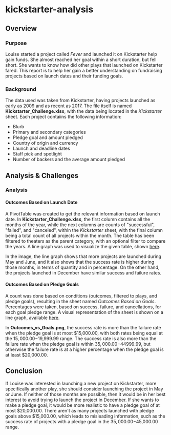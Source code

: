 # kickstarter-analysis

## Overview 

### Purpose

Louise started a project called _Fever_ and launched it on Kickstarter help gain funds. She almost reached her goal within a short duration, but fell short. She wants to know how did other plays that launched on Kickstarter fared. This report is to help her gain a better understanding on fundraising projects based on launch dates and their funding goals.

### Background

The data used was taken from Kickstarter, having projects launched as early as 2009 and as recent as 2017. The file itself is named **Kickstarter_Challenge.xlsx**, with the data being located in the *Kickstarter* sheet. Each project contaiins the following information:

* Blurb
* Primary and secondary categories
* Pledge goal and amount pledged
* Country of origin and currency
* Launch and deadline dates
* Staff pick and spotlight
* Number of backers and the average amount pledged

## Analysis & Challenges

### Analysis

#### Outcomes Based on Launch Date

A PivotTable was created to get the relevant information based on launch date. In **Kickstarter_Challenge.xlsx**, the first column contains all the months of the year, while the next columns are counts of "successful", "failed", and "canceled", within the *Kickstarter* sheet, with the final column being a total count of all projects within the month. The table has been filtered to theaters as the parent category, with an optional filter to compare the years. A line graph was used to visualize the given table, shown [here](./resources/Theater_Outcomes_vs_Launch.png).

In the image, the line graph shows that more projects are launched during May and June, and it also shows that the success rate is higher during those months, in terms of quantity and in percentage. On the other hand, the projects launched in December have similar success and failure rates.

#### Outcomes Based on Pledge Goals

A count was done based on conditions (outcomes, filtered to plays, and pledge goals), resulting in the sheet named _Outcomes Based on Goals_. Percentages were taken, based on success, failure, and cancellations, for each goal pledge range. A visual representation of the sheet is shown on a line graph, available [here](./resources/Outcomes_vs_Goals.png).

In **Outcomes_vs_Goals.png**, the success rate is more than the failure rate when the pledge goal is at most $15,000.00, with both rates being equal at the $15,000.00-$19,999.99 range. The success rate is also more than the failure rate when the pledge goal is within $35,000.00-$44999.99, but otherwise the failure rate is at a higher percentage when the pledge goal is at least $20,000.00.

## Conclusion

If Louise was interested in launching a new project on Kickstarter, more specifically another play, she should consider launching the project in May or June. If neither of those months are possible, then it would be in her best interest to avoid trying to launch the project in December. If she wants to make a pledge goal, it would be more realistic to have a pledge goal of at most $20,000.00. There aren't as many projects launched with pledge goals above $15,000.00, which leads to misleading information, such as the success rate of projects with a pledge goal in the $35,000.00-$45,000.00 range.
